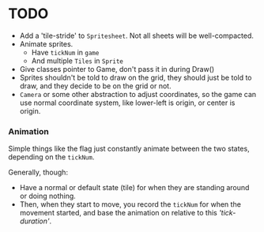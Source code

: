 # TODO

* Add a 'tile-stride' to `Spritesheet`. Not all sheets will be well-compacted.
* Animate sprites.
  * Have `tickNum` in `game`
  * And multiple `Tiles` in `Sprite`
* Give classes pointer to Game, don't pass it in during Draw()
* Sprites shouldn't be told to draw on the grid, they should just be
  told to draw, and they decide to be on the grid or not.
* `Camera` or some other abstraction to adjust coordinates, so the
  game can use normal coordinate system, like lower-left is origin,
  or center is origin.

### Animation

Simple things like the flag just constantly animate between the two
states, depending on the `tickNum`.

Generally, though:

* Have a normal or default state (tile) for when they are standing around
  or doing nothing.
* Then, when they start to move, you record the `tickNum` for when the
  movement started, and base the animation on relative to this
  *'tick-duration'*.
